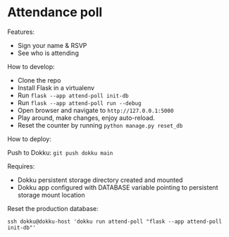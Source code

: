 # Attendance poll

Features:

- Sign your name & RSVP
- See who is attending

How to develop:

- Clone the repo
- Install Flask in a virtualenv
- Run `flask --app attend-poll init-db`
- Run `flask --app attend-poll run --debug`
- Open browser and navigate to `http://127.0.0.1:5000`
- Play around, make changes, enjoy auto-reload.
- Reset the counter by running `python manage.py reset_db`

How to deploy:

Push to Dokku: `git push dokku main`

Requires:
- Dokku persistent storage directory created and mounted
- Dokku app configured with DATABASE variable pointing to persistent storage mount location

Reset the production database:

```
ssh dokku@dokku-host 'dokku run attend-poll "flask --app attend-poll init-db"'
```
